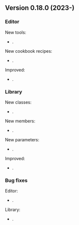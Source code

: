 ## Version 0.18.0 (2023-)

### Editor
New tools:
- .

New cookbook recipes:
- .

Improved:
- .

### Library
New classes:
- .

New members:
- .

New parameters:
- .

Improved:
- .

### Bug fixes

Editor:
- .

Library:
- .
